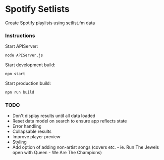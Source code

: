 # Spotify Setlists
Create Spotify playlists using setlist.fm data

### Instructions

Start APIServer:
```sh
node APIServer.js
```

Start development build:
```sh
npm start
```

Start production build:
```sh
npm run build
```

### TODO

- Don't display results until all data loaded
- Reset data model on search to ensure app reflects state
- Error handling
- Collapsable results
- Improve player preview
- Styling
- Add option of adding non-artist songs (covers etc. - ie. Run The Jewels open with Queen - We Are The Champions)

